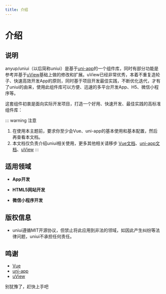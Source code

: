 ```yaml
---
title: 介绍
---
```


# 介绍

## 说明
anyup/uniui（以后简称uniui）是基于[uni-app](https://uniapp.dcloud.io/)的一个组件库，同时有部分功能是参考并基于[uView](https://www.uviewui.com/)基础上做的修改和扩展。uView已经非常优秀，本着不重复造轮子、快速高效开发App的原则，同时基于项目开发最佳实践，不断优化迭代，才有了uniui的由来，使用此组件库可以方便、迅速的多平台开发App、H5、微信小程序等。

这套组件初衷是面向实际开发项目，打造一个好用、快速开发、最佳实践的高标准组件库：

::: warning 注意
1. 在使用本主题前，要求你至少会Vue、uni-app的基本使用和基本配置，然后再查看本文档。
2. 本文档仅负责介绍uniui相关使用，更多其他相关请移步 [Vue文档](https://cn.vuejs.org/)、[uni-app文档](https://uniapp.dcloud.io/)、[uView](https://www.uviewui.com/)
:::

## 适用领域
* **App开发**

* **HTML5网站开发**

* **微信小程序开发**


## 版权信息

* uniui遵循MIT开源协议，但禁止将此应用到非法的领域，如因此产生纠纷等法律问题，uniui不承担任何责任。

## 鸣谢

* [Vue](https://cn.vuejs.org/)
* [uni-app](https://uniapp.dcloud.io/)
* [uView](https://www.uviewui.com/)

别犹豫了，赶快上手吧









